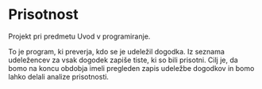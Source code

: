 # Prisotnost

Projekt pri predmetu Uvod v programiranje.

To je program, ki preverja, kdo se je udeležil dogodka.
Iz seznama udeležencev za vsak dogodek zapiše tiste, ki so bili prisotni.
Cilj je, da bomo na koncu obdobja imeli pregleden zapis udeležbe dogodkov
in bomo lahko delali analize prisotnosti.
